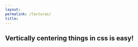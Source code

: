 ```yaml
---
layout: 
permalink: /lecturas/
title:
---
```


<article class="vh-100 dt w-100 bg-dark-pink">
  <div class="dtc v-mid tc white ph3 ph4-l">
    <h1 class="f6 f2-m f-subheadline-l fw6 tc">Vertically centering things in css is easy!</h1>
  </div>
</article>
